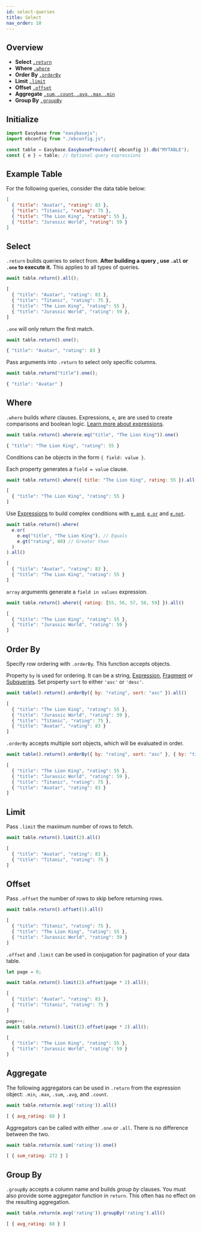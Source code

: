 ```yaml
---
id: select-queries
title: Select
nav_order: 10
---
```


## Overview

* **Select** [`.return`](#select)
* **Where** [`.where`](#where)
* **Order By** [`.orderBy`](#order-by)
* **Limit** [`.limit`](#limit)
* **Offset** [`.offset`](#offset)
* **Aggregate** [`.sum`, `.count`, `.avg`, `.max`, `.min`](#aggregate)
* **Group By** [`.groupBy`](#group-by)

## Initialize
```js
import Easybase from "easybasejs";
import ebconfig from "./ebconfig.js";

const table = Easybase.EasybaseProvider({ ebconfig }).db("MYTABLE");
const { e } = table; // Optional query expressions
```

## Example Table
For the following queries, consider the data table below:
```json
[
  { "title": "Avatar", "rating": 83 },
  { "title": "Titanic", "rating": 75 },
  { "title": "The Lion King", "rating": 55 },
  { "title": "Jurassic World", "rating": 59 }
]
```

## Select

`.return` builds queries to select from. **After building a query , use `.all` or `.one` to execute it.** This applies to all types of queries.

```js
await table.return().all();

[
  { "title": "Avatar", "rating": 83 },
  { "title": "Titanic", "rating": 75 },
  { "title": "The Lion King", "rating": 55 },
  { "title": "Jurassic World", "rating": 59 },
]
```

`.one` will only return the first match.

```js
await table.return().one();

{ "title": "Avatar", "rating": 83 }
```

Pass arguments into `.return` to select only specific columns.

```js
await table.return("title").one();

{ "title": "Avatar" }
```

## Where

`.where` builds *where* clauses. Expressions, `e`, are are used to create comparisons and boolean logic. [Learn more about expressions](docs/expressions.html).

```js
await table.return().where(e.eq("title", "The Lion King")).one()

{ "title": "The Lion King", "rating": 55 }
```

Conditions can be objects in the form `{ field: value }`.

Each property generates a `field = value` clause.

```js
await table.return().where({ title: "The Lion King", rating: 55 }).all()

[
  { "title": "The Lion King", "rating": 55 }
]
```

Use [Expressions](expressions) to build complex conditions with [`e.and`](operations#and), [`e.or`](operations#or) and [`e.not`](operations#not).

```js
await table.return().where(
  e.or(
    e.eq("title", "The Lion King"), // Equals
    e.gt("rating", 80) // Greater than
  )
).all()

[
  { "title": "Avatar", "rating": 83 },
  { "title": "The Lion King", "rating": 55 }
]
```

`array` arguments generate a `field in values` expression.

```js
await table.return().where({ rating: [55, 56, 57, 58, 59] }).all()

[
  { "title": "The Lion King", "rating": 55 },
  { "title": "Jurassic World", "rating": 59 }
]
```

## Order By

Specify row ordering with `.orderBy`. This function accepts objects.

Property `by` is used for ordering. It can be a string, [Expression](expressions), [Fragment](manual-queries#fragments) or [Subqueries](manual-queries#subqueries). Set property `sort` to either `'asc'` or `'desc'`.

```js
await table().return().orderBy({ by: "rating", sort: "asc" }).all()

[
  { "title": "The Lion King", "rating": 55 },
  { "title": "Jurassic World", "rating": 59 },
  { "title": "Titanic", "rating": 75 },
  { "title": "Avatar", "rating": 83 }
]
```

`.orderBy` accepts multiple sort objects, which will be evaluated in order.

```js
await table().return().orderBy({ by: "rating", sort: "asc" }, { by: "title", sort: "desc" }).all()

[
  { "title": "The Lion King", "rating": 55 },
  { "title": "Jurassic World", "rating": 59 },
  { "title": "Titanic", "rating": 75 },
  { "title": "Avatar", "rating": 83 }
]
```

## Limit

Pass `.limit` the maximum number of rows to fetch.

```js
await table.return().limit(2).all()

[
  { "title": "Avatar", "rating": 83 },
  { "title": "Titanic", "rating": 75 }
]
```

## Offset

Pass `.offset` the number of rows to skip before returning rows.

```js
await table.return().offset(1).all()

[
  { "title": "Titanic", "rating": 75 },
  { "title": "The Lion King", "rating": 55 },
  { "title": "Jurassic World", "rating": 59 }
]
```

`.offset` and `.limit` can be used in conjugation for pagination of your data table.

```js
let page = 0;

await table.return().limit(2).offset(page * 2).all();

[
  { "title": "Avatar", "rating": 83 },
  { "title": "Titanic", "rating": 75 }
]

page++;
await table.return().limit(2).offset(page * 2).all();

[
  { "title": "The Lion King", "rating": 55 },
  { "title": "Jurassic World", "rating": 59 }
]
```

## Aggregate

The following aggregators can be used in `.return` from the expression object: `.min`, `.max`, `.sum`, `.avg`, and `.count`.

```js
await table.return(e.avg('rating')).all()

[ { avg_rating: 68 } ]
```

Aggregators can be called with either `.one` or `.all`. There is no difference between the two.

```js
await table.return(e.sum('rating')).one()

[ { sum_rating: 272 } ]
```

## Group By

`.groupBy` accepts a column name and builds *group by* clauses. You must also provide some aggregator function in `return`. This often has no effect on the resulting aggregation.

```js
await table.return(e.avg('rating')).groupBy('rating').all()

[ { avg_rating: 68 } ]
```


<!-- 
## Having

Filter groups with `.having`. `.having` accepts the  same arguments as [`.where`](#where).

This will filter rows used in some aggregate method.

```js
await table.return('avg(rating)').groupBy('rating').having(e.lt('rating', 83)).all()

{ text: 'select * from person group by age having (age < $1)',
  args: [20] }
``` -->
